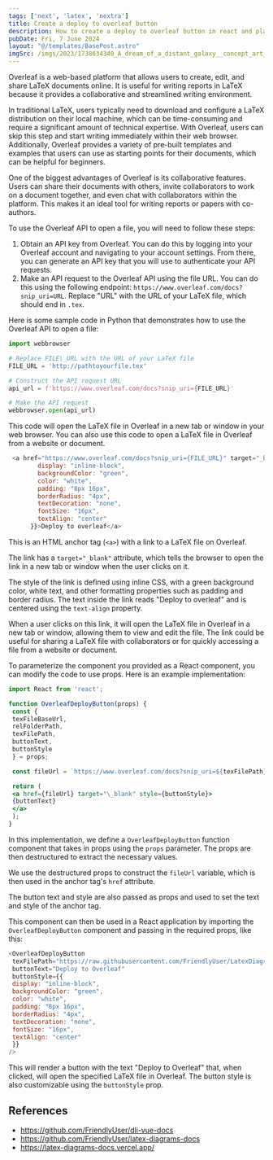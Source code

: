 ```yaml
---
tags: ['next', 'latex', 'nextra']
title: Create a deploy to overleaf button
description: How to create a deploy to overleaf button in react and plain html
pubDate: Fri, 7 June 2024
layout: "@/templates/BasePost.astro"
imgSrc: /imgs/2023/1738634340_A_dream_of_a_distant_galaxy__concept_art__matte_painting__HQ__4k.png
---
```


Overleaf is a web-based platform that allows users to create, edit, and share LaTeX documents online. It is useful for writing reports in LaTeX because it provides a collaborative and streamlined writing environment.

In traditional LaTeX, users typically need to download and configure a LaTeX distribution on their local machine, which can be time-consuming and require a significant amount of technical expertise. With Overleaf, users can skip this step and start writing immediately within their web browser. Additionally, Overleaf provides a variety of pre-built templates and examples that users can use as starting points for their documents, which can be helpful for beginners.

One of the biggest advantages of Overleaf is its collaborative features. Users can share their documents with others, invite collaborators to work on a document together, and even chat with collaborators within the platform. This makes it an ideal tool for writing reports or papers with co-authors.


To use the Overleaf API to open a file, you will need to follow these steps:

1. Obtain an API key from Overleaf. You can do this by logging into your Overleaf account and navigating to your account settings. From there, you can generate an API key that you will use to authenticate your API requests.
2. Make an API request to the Overleaf API using the file URL. You can do this using the following endpoint: `https://www.overleaf.com/docs?snip_uri=URL`. Replace "URL" with the URL of your LaTeX file, which should end in `.tex`.

Here is some sample code in Python that demonstrates how to use the Overleaf API to open a file:


```python
import webbrowser

# Replace FILE\_URL with the URL of your LaTeX file
FILE_URL = 'http://pathtoyourfile.tex'

# Construct the API request URL
api_url = f'https://www.overleaf.com/docs?snip_uri={FILE_URL}'

# Make the API request
webbrowser.open(api_url)
```
This code will open the LaTeX file in Overleaf in a new tab or window in your web browser. You can also use this code to open a LaTeX file in Overleaf from a website or document.


```js 
 <a href="https://www.overleaf.com/docs?snip_uri={FILE_URL}" target="_blank" style={{
        display: "inline-block",
        backgroundColor: "green",
        color: "white",
        padding: "8px 16px",
        borderRadius: "4px",
        textDecoration: "none",
        fontSize: "16px",
        textAlign: "center"
      }}>Deploy to overleaf</a> 
 ```

This is an HTML anchor tag (`<a>`) with a link to a LaTeX file on Overleaf.

The link has a `target="_blank"` attribute, which tells the browser to open the link in a new tab or window when the user clicks on it.

The style of the link is defined using inline CSS, with a green background color, white text, and other formatting properties such as padding and border radius. The text inside the link reads "Deploy to overleaf" and is centered using the `text-align` property.

When a user clicks on this link, it will open the LaTeX file in Overleaf in a new tab or window, allowing them to view and edit the file. The link could be useful for sharing a LaTeX file with collaborators or for quickly accessing a file from a website or document.


To parameterize the component you provided as a React component, you can modify the code to use props. Here is an example implementation:


```jsx
import React from 'react';

function OverleafDeployButton(props) {
 const { 
 texFileBaseUrl,
 relFolderPath,
 texFilePath,
 buttonText,
 buttonStyle 
 } = props;

 const fileUrl = `https://www.overleaf.com/docs?snip_uri=${texFilePath}.tex`;

 return (
 <a href={fileUrl} target="\_blank" style={buttonStyle}>
 {buttonText}
 </a>
 );
}
```
In this implementation, we define a `OverleafDeployButton` function component that takes in props using the `props` parameter. The props are then destructured to extract the necessary values.

We use the destructured props to construct the `fileUrl` variable, which is then used in the anchor tag's `href` attribute.

The button text and style are also passed as props and used to set the text and style of the anchor tag.

This component can then be used in a React application by importing the `OverleafDeployButton` component and passing in the required props, like this:


```js
<OverleafDeployButton
 texFilePath="https://raw.githubusercontent.com/FriendlyUser/LatexDiagrams/master/BlogDiagrams/buildingDapp"
 buttonText="Deploy to Overleaf"
 buttonStyle={{
 display: "inline-block",
 backgroundColor: "green",
 color: "white",
 padding: "8px 16px",
 borderRadius: "4px",
 textDecoration: "none",
 fontSize: "16px",
 textAlign: "center"
 }}
/>
```
This will render a button with the text "Deploy to Overleaf" that, when clicked, will open the specified LaTeX file in Overleaf. The button style is also customizable using the `buttonStyle` prop.

## References
- https://github.com/FriendlyUser/dli-vue-docs
- https://github.com/FriendlyUser/latex-diagrams-docs
- https://latex-diagrams-docs.vercel.app/
